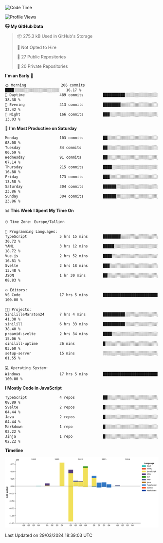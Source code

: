 <!--START_SECTION:waka-->
![Code Time](http://img.shields.io/badge/Code%20Time-754%20hrs%203%20mins-blue)

![Profile Views](http://img.shields.io/badge/Profile%20Views-8-blue)

**🐱 My GitHub Data** 

> 📦 275.3 kB Used in GitHub's Storage 
 > 
> 🚫 Not Opted to Hire
 > 
> 📜 27 Public Repositories 
 > 
> 🔑 20 Private Repositories 
 > 
**I'm an Early 🐤** 

```text
🌞 Morning                206 commits         ████░░░░░░░░░░░░░░░░░░░░░   16.17 % 
🌆 Daytime                489 commits         ██████████░░░░░░░░░░░░░░░   38.38 % 
🌃 Evening                413 commits         ████████░░░░░░░░░░░░░░░░░   32.42 % 
🌙 Night                  166 commits         ███░░░░░░░░░░░░░░░░░░░░░░   13.03 % 
```
📅 **I'm Most Productive on Saturday** 

```text
Monday                   103 commits         ██░░░░░░░░░░░░░░░░░░░░░░░   08.08 % 
Tuesday                  84 commits          ██░░░░░░░░░░░░░░░░░░░░░░░   06.59 % 
Wednesday                91 commits          ██░░░░░░░░░░░░░░░░░░░░░░░   07.14 % 
Thursday                 215 commits         ████░░░░░░░░░░░░░░░░░░░░░   16.88 % 
Friday                   173 commits         ███░░░░░░░░░░░░░░░░░░░░░░   13.58 % 
Saturday                 304 commits         ██████░░░░░░░░░░░░░░░░░░░   23.86 % 
Sunday                   304 commits         ██████░░░░░░░░░░░░░░░░░░░   23.86 % 
```


📊 **This Week I Spent My Time On** 

```text
🕑︎ Time Zone: Europe/Tallinn

💬 Programming Languages: 
TypeScript               5 hrs 15 mins       ████████░░░░░░░░░░░░░░░░░   30.72 % 
YAML                     3 hrs 12 mins       █████░░░░░░░░░░░░░░░░░░░░   18.72 % 
Vue.js                   2 hrs 52 mins       ████░░░░░░░░░░░░░░░░░░░░░   16.81 % 
Svelte                   2 hrs 18 mins       ███░░░░░░░░░░░░░░░░░░░░░░   13.48 % 
JSON                     1 hr 30 mins        ██░░░░░░░░░░░░░░░░░░░░░░░   08.83 % 

🔥 Editors: 
VS Code                  17 hrs 5 mins       █████████████████████████   100.00 % 

🐱‍💻 Projects: 
SinililleMaraton24       7 hrs 4 mins        ██████████░░░░░░░░░░░░░░░   41.38 % 
sinilill                 6 hrs 33 mins       ██████████░░░░░░░░░░░░░░░   38.40 % 
praamid-svelte           2 hrs 34 mins       ████░░░░░░░░░░░░░░░░░░░░░   15.06 % 
sinilill-uptime          36 mins             █░░░░░░░░░░░░░░░░░░░░░░░░   03.60 % 
setup-server             15 mins             ░░░░░░░░░░░░░░░░░░░░░░░░░   01.55 % 

💻 Operating System: 
Windows                  17 hrs 5 mins       █████████████████████████   100.00 % 
```

**I Mostly Code in JavaScript** 

```text
TypeScript               4 repos             ██░░░░░░░░░░░░░░░░░░░░░░░   08.89 % 
Svelte                   2 repos             █░░░░░░░░░░░░░░░░░░░░░░░░   04.44 % 
Java                     2 repos             █░░░░░░░░░░░░░░░░░░░░░░░░   04.44 % 
Markdown                 1 repo              █░░░░░░░░░░░░░░░░░░░░░░░░   02.22 % 
Jinja                    1 repo              █░░░░░░░░░░░░░░░░░░░░░░░░   02.22 % 
```



**Timeline**

![Lines of Code chart](https://raw.githubusercontent.com/Piilu/Piilu/main/assets/bar_graph.png)


 Last Updated on 29/03/2024 18:39:03 UTC
<!--END_SECTION:waka-->